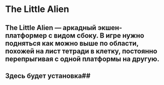 # **The Little Alien**

## The Little Alien — аркадный экшен-платформер с видом сбоку. В игре нужно подняться как можно выше по области, похожей на лист тетради в клетку, постоянно перепрыгивая с одной платформы на другую.

## Здесь будет установка##

